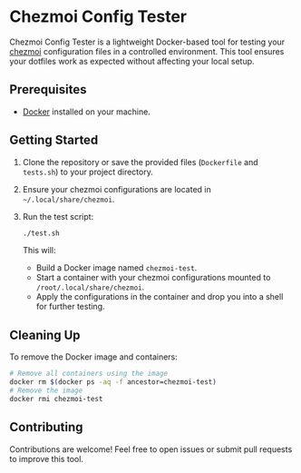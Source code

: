 # Chezmoi Config Tester

Chezmoi Config Tester is a lightweight Docker-based tool for testing your [chezmoi](https://www.chezmoi.io) configuration files in a controlled environment. This tool ensures your dotfiles work as expected without affecting your local setup.

## Prerequisites

- [Docker](https://www.docker.com/) installed on your machine.

## Getting Started

1. Clone the repository or save the provided files (`Dockerfile` and `tests.sh`) to your project directory.

2. Ensure your chezmoi configurations are located in `~/.local/share/chezmoi`.

3. Run the test script:

   ```bash
   ./test.sh
   ```

   This will:
   - Build a Docker image named `chezmoi-test`.
   - Start a container with your chezmoi configurations mounted to `/root/.local/share/chezmoi`.
   - Apply the configurations in the container and drop you into a shell for further testing.

## Cleaning Up

To remove the Docker image and containers:

```bash
# Remove all containers using the image
docker rm $(docker ps -aq -f ancestor=chezmoi-test)
# Remove the image
docker rmi chezmoi-test
```

## Contributing

Contributions are welcome! Feel free to open issues or submit pull requests to improve this tool.
